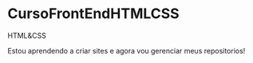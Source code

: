 # CursoFrontEndHTMLCSS
 HTML&CSS

Estou aprendendo a criar sites e agora vou gerenciar meus repositorios!